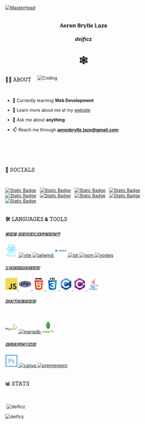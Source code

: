 [![MasterHead](https://i.ibb.co/JpsDJpH/banner.jpg)](https://rishavchanda.io)

#

<h3 align="center">𝔸𝕖𝕣𝕠𝕟 𝔹𝕣𝕪𝕝𝕝𝕖 𝕃𝕒𝕫𝕠</h3>
<h3 align="center"><em>deificz</em></h3>
<h1 align="center">🕸️</h1>


<img align="right" alt="Coding" width="400"
  src="https://64.media.tumblr.com/503307fc1bf3f184e80c217ff4ff7569/tumblr_o96nxvPnHE1tgoxx3o1_500.gif">

### 👨‍💻 𝙰𝙱𝙾𝚄𝚃

<br>

- 🌱 Currently learning **Web Development**

- 🚀 Learn more about me at my [website](https://deificz.github.io/aeronbrylle/)

- 💬 Ask me about **anything**

- 📫 Reach me through **aeronbrylle.lazo@gmail.com**

<br>
<br>
<br>

#

### 🔌 ​𝚂𝙾𝙲𝙸𝙰𝙻𝚂
<br>
<p align="left">
<a href="https://www.linkedin.com/in/aeronbrylle/" target="blank"><img alt="Static Badge" src="https://img.shields.io/badge/LinkedIn-navy?logo=linkedin&logoColor=white" href=""></a> &nbsp
<a href="https://steamcommunity.com/id/DeificFate/" target="blank"><img alt="Static Badge" src="https://img.shields.io/badge/Steam-black?logo=steam&logoColor=white"></a> &nbsp 
<a href="https://discord.gg/deificz" target="blank"><img alt="Static Badge" src="https://img.shields.io/badge/Discord-%235865F2?logo=discord&logoColor=white"></a> &nbsp 
<a href="https://fb.com/aeronbrylIe/" target="blank"><img alt="Static Badge" src="https://img.shields.io/badge/Facebook-%231877F2?logo=facebook&logoColor=white"></a> &nbsp 
<a href="https://instagram.com/aeronbrylle" target="blank"><img alt="Static Badge" src="https://img.shields.io/badge/Instagram-%23E4405F?logo=instagram&logoColor=white"></a> &nbsp 
<a href="https://twitter.com/aaeerroon" target="blank"><img alt="Static Badge" src="https://img.shields.io/badge/Twitter-blue?logo=twitter&logoColor=white"></a> &nbsp
<a href="https://www.reddit.com/user/Deif1cz" target="blank"><img alt="Static Badge" src="https://img.shields.io/badge/Reddit-%23FF4500?logo=reddit&logoColor=white"></a> &nbsp
<a href="https://stackoverflow.com/users/deificz" target="blank"><img alt="Static Badge" src="https://img.shields.io/badge/Stack%20Overflow-gray?logo=stackoverflow&logoColor=%23F58025"></a> &nbsp &nbsp
<a href="https://www.youtube.com/channel/UCKt8zfbBJykVYM2VN_00bPw" target="blank"><img alt="Static Badge" src="https://img.shields.io/badge/Youtube-%23FF0000?logo=youtube&logoColor=white"></a> &nbsp 
</p>

#

### 🛠️ ​𝙻𝙰𝙽𝙶𝚄𝙰𝙶𝙴𝚂 & 𝚃𝙾𝙾𝙻𝚂
<p align="left"><p align="left"> 

### <h5>🇼​​🇪​​🇧​ ​🇩​​🇪​​🇻​​🇪​​🇱​​🇴​​🇵​​🇲​​🇪​​🇳​​🇹​</h5>
<a href="https://reactjs.org/" target="_blank" rel="noreferrer"> <img src="https://raw.githubusercontent.com/devicons/devicon/master/icons/react/react-original-wordmark.svg" alt="react" width="40" height="40"/> </a>
<a href="https://vitejs.dev/" target="_blank" rel="noreferrer"> <img src="https://upload.wikimedia.org/wikipedia/commons/thumb/f/f1/Vitejs-logo.svg/1039px-Vitejs-logo.svg.png" alt="vite" width="40" height="40"/> </a>
<a href="https://tailwindcss.com/" target="_blank" rel="noreferrer"> <img src="https://www.vectorlogo.zone/logos/tailwindcss/tailwindcss-icon.svg" alt="tailwind" width="40" height="40"/> </a> 
<a href="https://webpack.js.org" target="_blank" rel="noreferrer"> <img src="https://raw.githubusercontent.com/devicons/devicon/d00d0969292a6569d45b06d3f350f463a0107b0d/icons/webpack/webpack-original-wordmark.svg" alt="webpack" width="40" height="40"/> </a>
<a href="https://git-scm.com/" target="_blank" rel="noreferrer"> <img src="https://www.vectorlogo.zone/logos/git-scm/git-scm-icon.svg" alt="git" width="40" height="40"/> </a>
<a href="https://www.npmjs.com/" target="_blank" rel="noreferrer"> <img src="https://upload.wikimedia.org/wikipedia/commons/thumb/d/db/Npm-logo.svg/540px-Npm-logo.svg.png" alt="npm" width="40" height="20"/> </a>
<a href="https://nodejs.org" target="_blank" rel="noreferrer"> <img src="https://miro.medium.com/v2/resize:fit:1400/1*f7ztMaMM0etsFHpEfkdiwA.png" alt="nodejs" width="60" height="40"/> </a>

### <h5>🇱​​🇦​​🇳​​🇬​​🇺​​🇦​​🇬​​🇪​​🇸​</h5>
<a href="https://developer.mozilla.org/en-US/docs/Web/JavaScript" target="_blank" rel="noreferrer"> <img src="https://raw.githubusercontent.com/devicons/devicon/master/icons/javascript/javascript-original.svg" alt="javascript" width="40" height="40"/> </a> 
<a href="https://www.php.net" target="_blank" rel="noreferrer"> <img src="https://raw.githubusercontent.com/devicons/devicon/master/icons/php/php-original.svg" alt="php" width="40" height="40"/> </a> 
<a href="https://www.w3.org/html/" target="_blank" rel="noreferrer"> <img src="https://raw.githubusercontent.com/devicons/devicon/master/icons/html5/html5-original-wordmark.svg" alt="html5" width="40" height="40"/> </a> 
<a href="https://www.w3schools.com/css/" target="_blank" rel="noreferrer"> <img src="https://raw.githubusercontent.com/devicons/devicon/master/icons/css3/css3-original-wordmark.svg" alt="css3" width="40" height="40"/> </a>
<a href="https://www.cprogramming.com/" target="_blank" rel="noreferrer"> <img src="https://raw.githubusercontent.com/devicons/devicon/master/icons/c/c-original.svg" alt="c" width="40" height="40"/> </a> 
<a href="https://www.w3schools.com/cs/" target="_blank" rel="noreferrer"> <img src="https://raw.githubusercontent.com/devicons/devicon/master/icons/csharp/csharp-original.svg" alt="csharp" width="40" height="40"/> </a> 
<a href="https://www.java.com" target="_blank" rel="noreferrer"> <img src="https://raw.githubusercontent.com/devicons/devicon/master/icons/java/java-original.svg" alt="java" width="40" height="40"/> </a> <br>

### <h5>​🇩​​🇦​​🇹​​🇦​​🇧​​🇦​​🇸​​🇪</h5>​
<a href="https://www.mysql.com/" target="_blank" rel="noreferrer"> <img src="https://raw.githubusercontent.com/devicons/devicon/master/icons/mysql/mysql-original-wordmark.svg" alt="mysql" width="40" height="40"/> </a> 
<a href="https://mariadb.org/" target="_blank" rel="noreferrer"> <img src="https://www.vectorlogo.zone/logos/mariadb/mariadb-icon.svg" alt="mariadb" width="40" height="40"/> </a>
<a href="https://www.mongodb.com/" target="_blank" rel="noreferrer"> <img src="https://raw.githubusercontent.com/devicons/devicon/master/icons/mongodb/mongodb-original-wordmark.svg" alt="mongodb" width="40" height="40"/> </a>
<br>

### <h5>🇬​​🇷​​🇦​​🇵​​🇭​​🇮​​🇨​​🇸​</h5>
<a href="https://www.photoshop.com/en" target="_blank" rel="noreferrer"> <img src="https://raw.githubusercontent.com/devicons/devicon/master/icons/photoshop/photoshop-line.svg" alt="photoshop" width="40" height="40"/> </a> <a href="https://www.canva.com/" target="_blank" rel="noreferrer"> <img src="https://cdn-images-1.medium.com/max/1200/1*A6kkoOVJVpXPWewg8axc5w.png" alt="canva" width="40" height="40"/> </a> <a href="https://www.adobe.com/products/premiere.html" target="_blank" rel="noreferrer"> <img src="https://upload.wikimedia.org/wikipedia/commons/thumb/f/f2/Adobe_Premiere_Pro_Logo.svg/1200px-Adobe_Premiere_Pro_Logo.svg.png" alt="premierepro" width="40" height="40"/> </a> 
</p>

#
### 📊 𝚂𝚃𝙰𝚃𝚂
<br>
<p>&nbsp;<img align="center" src="https://github-readme-stats.vercel.app/api?username=deificz&theme=gotham&show_icons=true&locale=en" alt="deificz" /></p>
<p><img align="center" src="https://github-readme-stats-deificz.vercel.app/api/top-langs?username=deificz&theme=gotham&show_icons=true" alt="deificz" /></p>

#
